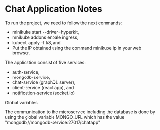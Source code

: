 # Chat Application Notes

To run the project, we need to follow the next commands:

- minikube start --driver=hyperkit,
- mnikube addons enbale ingress,
- kubectl apply -f k8, and
- Put the IP obtained using the command minikube ip in your web browser.

The application consist of five services:

- auth-service,
- mongodb-service,
- chat-service (graphQL server),
- client-service (react app), and
- notification-service (socket.io)

Global variables

The communication to the microservice including the database is done by using the global variable
MONGO_URL which has the value "mongodb://mongodb-service:27017/chatapp"
